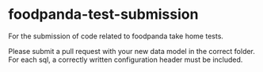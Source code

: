# foodpanda-test-submission

For the submission of code related to foodpanda take home tests.

Please submit a pull request with your new data model in the correct folder.
For each sql, a correctly written configuration header must be included.